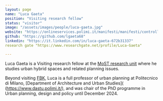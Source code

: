 ```yaml
---
layout: page
name: "Luca Gaeta"
position: "Visiting research fellow"
status: "visitor"
image: "/assets/images/people/luca-gaeta.jpg"
website: "https://onlineservices.polimi.it/manifesti/manifesti/controller/ricerche/RicercaPerDocentiPublic.do?EVN_ELENCO_DIDATTICA=evento&lang=IT&k_doc=72234&aa=2023&n_docente=gaeta&tab_ricerca=2&jaf_currentWFID=main"
github: "https://github.com/lgaeta68"
linkedin: "https://it.linkedin.com/in/luca-gaeta-672b31337"
research gate "https://www.researchgate.net/profile/Luca-Gaeta"

---
```


Luca Gaeta is a Visiting research fellow at the [MoST research
unit](/) where he studies urban hybrid spaces and related planning issues.

<!--more-->

Beyond visiting [FBK](https://www.fbk.eu/), Luca is a full professor of urban planning
at Politecnico di Milano, [Department of Architecture and Urban Studies](
(https://www.dastu.polimi.it/), and was chair of the PhD programme
in Urban planning, design and policy until December 2024.

